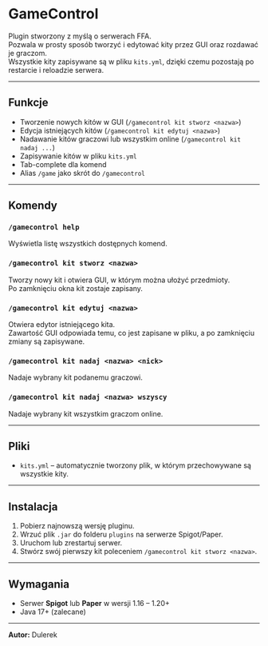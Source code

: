 # GameControl

Plugin stworzony z myślą o serwerach FFA.  
Pozwala w prosty sposób tworzyć i edytować kity przez GUI oraz rozdawać je graczom.  
Wszystkie kity zapisywane są w pliku `kits.yml`, dzięki czemu pozostają po restarcie i reloadzie serwera.

---

## Funkcje
- Tworzenie nowych kitów w GUI (`/gamecontrol kit stworz <nazwa>`)
- Edycja istniejących kitów (`/gamecontrol kit edytuj <nazwa>`)
- Nadawanie kitów graczowi lub wszystkim online (`/gamecontrol kit nadaj ...`)
- Zapisywanie kitów w pliku `kits.yml`
- Tab-complete dla komend
- Alias `/game` jako skrót do `/gamecontrol`

---

## Komendy

### `/gamecontrol help`
Wyświetla listę wszystkich dostępnych komend.

### `/gamecontrol kit stworz <nazwa>`
Tworzy nowy kit i otwiera GUI, w którym można ułożyć przedmioty.  
Po zamknięciu okna kit zostaje zapisany.

### `/gamecontrol kit edytuj <nazwa>`
Otwiera edytor istniejącego kita.  
Zawartość GUI odpowiada temu, co jest zapisane w pliku, a po zamknięciu zmiany są zapisywane.

### `/gamecontrol kit nadaj <nazwa> <nick>`
Nadaje wybrany kit podanemu graczowi.

### `/gamecontrol kit nadaj <nazwa> wszyscy`
Nadaje wybrany kit wszystkim graczom online.

---

## Pliki
- `kits.yml` – automatycznie tworzony plik, w którym przechowywane są wszystkie kity.

---

## Instalacja
1. Pobierz najnowszą wersję pluginu.
2. Wrzuć plik `.jar` do folderu `plugins` na serwerze Spigot/Paper.
3. Uruchom lub zrestartuj serwer.
4. Stwórz swój pierwszy kit poleceniem `/gamecontrol kit stworz <nazwa>`.

---

## Wymagania
- Serwer **Spigot** lub **Paper** w wersji 1.16 – 1.20+
- Java 17+ (zalecane)

---

**Autor:** Dulerek
